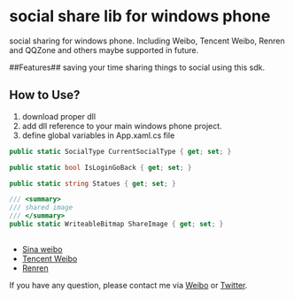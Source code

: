 social share lib for windows phone
============

social sharing for windows phone. Including Weibo, Tencent Weibo, Renren and QQZone and others maybe supported in future.

##Features##
saving your time sharing things to social using this sdk. 

## How to Use? ##
1. download proper dll 
2. add dll reference to your main windows phone project.
3. define global variables in App.xaml.cs file

```C#
public static SocialType CurrentSocialType { get; set; }

public static bool IsLoginGoBack { get; set; }

public static string Statues { get; set; }

/// <summary>
/// shared image
/// </summary>
public static WriteableBitmap ShareImage { get; set; }
```
 
##


- [Sina weibo](http://open.weibo.com  "weibo")
- [Tencent Weibo](http://dev.open.t.qq.com "tencent weibo")
- [Renren](http://dev.renren.com/  "renren")


If you have any question, please contact me via [Weibo](http://weibo.com/xshf12345) or [Twitter](https://twitter.com/alexis_cn). 